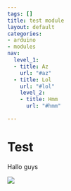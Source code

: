 ```yaml
---
tags: []
title: test module
layout: default
categories:
- arduino
- modules
nav:
  level_1:
  - title: Az
    url: "#az"
  - title: Lol
    url: "#lol"
    level_2:
    - title: Hmm
      url: "#hmm"

---
```

# Test

Hallo guys

<div uk-lightbox="animation: fade">
  <a href="https://d33wubrfki0l68.cloudfront.net/70a143fdf134aacde3740662a2a47a2a1ee0d216/276c9/assets/images/shiprock.jpg"><img src="https://d33wubrfki0l68.cloudfront.net/70a143fdf134aacde3740662a2a47a2a1ee0d216/276c9/assets/images/shiprock.jpg"/></a>
</div>